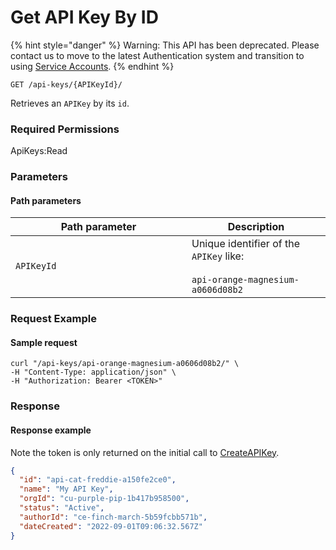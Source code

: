 # Get API Key By ID

{% hint style="danger" %}
Warning: This API has been deprecated.  Please contact us to move to the latest Authentication system and transition to using [Service Accounts](../../../authentication/service-account-management/).&#x20;
{% endhint %}

`GET /api-keys/{APIKeyId}/`

Retrieves an `APIKey` by its `id`.

### Required Permissions

ApiKeys:Read

### Parameters <a href="#parameters.1" id="parameters.1"></a>

#### Path parameters <a href="#path-parameters" id="path-parameters"></a>

<table><thead><tr><th width="266">Path parameter</th><th>Description</th></tr></thead><tbody><tr><td><code>APIKeyId</code></td><td>Unique identifier of the <code>APIKey</code> like:<br><br><code>api-orange-magnesium-a0606d08b2</code></td></tr></tbody></table>

### Request Example <a href="#request-example.1" id="request-example.1"></a>

#### Sample request <a href="#sample-request" id="sample-request"></a>

```shell
curl "/api-keys/api-orange-magnesium-a0606d08b2/" \
-H "Content-Type: application/json" \
-H "Authorization: Bearer <TOKEN>"
```

### Response <a href="#response" id="response"></a>

#### Response example <a href="#response-example" id="response-example"></a>

Note the token is only returned on the initial call to [CreateAPIKey](createapikey.md).

```json
{
  "id": "api-cat-freddie-a150fe2ce0",
  "name": "My API Key",
  "orgId": "cu-purple-pip-1b417b958500",
  "status": "Active",
  "authorId": "ce-finch-march-5b59fcbb571b",
  "dateCreated": "2022-09-01T09:06:32.567Z"
}
```
